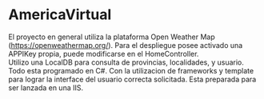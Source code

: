 # AmericaVirtual
El proyecto en general utiliza la plataforma Open Weather Map (https://openweathermap.org/).
Para el despliegue posee activado una APPIKey propia, puede modificarse en el HomeController.
<br>
Utilizo una LocalDB para consulta de provincias, localidades, y usuario.<br>
Todo esta programado en C#. Con la utilizacion de frameworks y template para lograr la interface del usuario correcta solicitada.
Esta preparada para ser lanzada en una IIS. 
